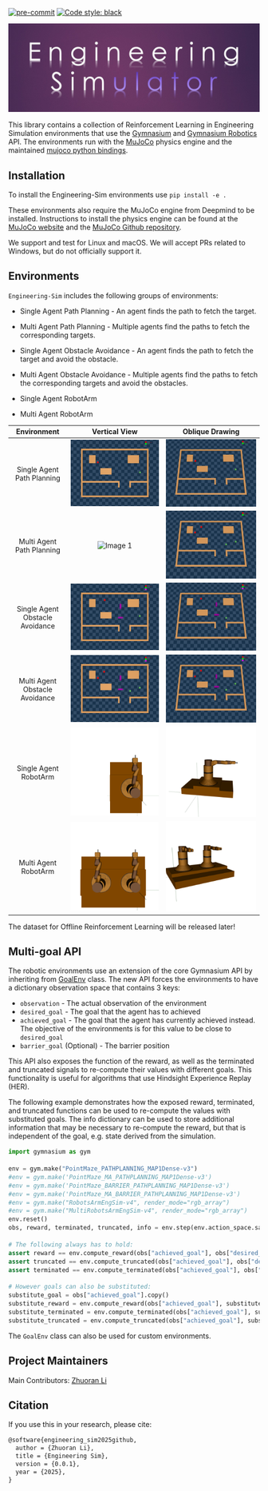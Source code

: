 
[![pre-commit](https://img.shields.io/badge/pre--commit-enabled-brightgreen?logo=pre-commit&logoColor=white)](https://pre-commit.com/)
[![Code style: black](https://img.shields.io/badge/code%20style-black-000000.svg)](https://github.com/psf/black)


![Image 1](logo.jpg)

This library contains a collection of Reinforcement Learning in Engineering Simulation environments that use the [Gymnasium](https://gymnasium.farama.org/) and [Gymnasium Robotics](https://robotics.farama.org/) API. The environments run with the [MuJoCo](https://mujoco.org/) physics engine and the maintained [mujoco python bindings](https://mujoco.readthedocs.io/en/latest/python.html).



## Installation

To install the Engineering-Sim environments use `pip install -e .`

These environments also require the MuJoCo engine from Deepmind to be installed. Instructions to install the physics engine can be found at the [MuJoCo website](https://mujoco.org/) and the [MuJoCo Github repository](https://github.com/deepmind/mujoco).

We support and test for Linux and macOS. We will accept PRs related to Windows, but do not officially support it.

## Environments

`Engineering-Sim` includes the following groups of environments:

* Single Agent Path Planning - An agent finds the path to fetch the target.

* Multi Agent Path Planning - Multiple agents find the paths to fetch the corresponding targets.

* Single Agent Obstacle Avoidance - An agent finds the path to fetch the target and avoid the obstacle.

* Multi Agent Obstacle Avoidance -  Multiple agents find the paths to fetch the corresponding targets and avoid the obstacles.

* Single Agent RobotArm

* Multi Agent RobotArm

|Environment|              Vertical View          |           Oblique Drawing               |
|:---:|:-------------------------:|:-------------------------:|
|Single Agent Path Planning| ![Image 1](./videos/singleagent_nobarrier.gif) | ![Image 2](./videos/singleagent_nobarrier_new.gif) |
|Multi Agent Path Planning| ![Image 1](./videos/multiagent_nobarrier.gif) | ![Image 2](./videos/multiagent_nobarrier_new.gif) |
|Single Agent Obstacle Avoidance| ![Image 1](./videos/singleagent_barrier.gif) | ![Image 2](./videos/singleagent_barrier_new.gif) |
|Multi Agent Obstacle Avoidance| ![Image 1](./videos/multiagent_barrier.gif) | ![Image 2](./videos/multiagent_barrier_new.gif) |
|Single Agent RobotArm| ![Image 1](./videos/singleagent_roboarm.gif) | ![Image 2](./videos/singleagent_roboarm_new.gif) |
|Multi Agent RobotArm| ![Image 1](./videos/multiagent_roboarm.gif) | ![Image 2](./videos/multiagent_roboarm_new.gif) |


The dataset for Offline Reinforcement Learning will be released later!


## Multi-goal API

The robotic environments use an extension of the core Gymnasium API by inheriting from [GoalEnv](https://robotics.farama.org/content/multi-goal_api/) class. The new API forces the environments to have a dictionary observation space that contains 3 keys:

* `observation` - The actual observation of the environment
* `desired_goal` - The goal that the agent has to achieved
* `achieved_goal` - The goal that the agent has currently achieved instead. The objective of the environments is for this value to be close to `desired_goal`
* `barrier_goal` (Optional) - The barrier position

This API also exposes the function of the reward, as well as the terminated and truncated signals to re-compute their values with different goals. This functionality is useful for algorithms that use Hindsight Experience Replay (HER).

The following example demonstrates how the exposed reward, terminated, and truncated functions
can be used to re-compute the values with substituted goals. The info dictionary can be used to store
additional information that may be necessary to re-compute the reward, but that is independent of the
goal, e.g. state derived from the simulation.

```python
import gymnasium as gym

env = gym.make("PointMaze_PATHPLANNING_MAP1Dense-v3") 
#env = gym.make('PointMaze_MA_PATHPLANNING_MAP1Dense-v3')
#env = gym.make('PointMaze_BARRIER_PATHPLANNING_MAP1Dense-v3')
#env = gym.make('PointMaze_MA_BARRIER_PATHPLANNING_MAP1Dense-v3')
#env = gym.make("RobotsArmEngSim-v4", render_mode="rgb_array")
#env = gym.make("MultiRobotsArmEngSim-v4", render_mode="rgb_array")
env.reset()
obs, reward, terminated, truncated, info = env.step(env.action_space.sample())

# The following always has to hold:
assert reward == env.compute_reward(obs["achieved_goal"], obs["desired_goal"], info)
assert truncated == env.compute_truncated(obs["achieved_goal"], obs["desired_goal"], info)
assert terminated == env.compute_terminated(obs["achieved_goal"], obs["desired_goal"], info)

# However goals can also be substituted:
substitute_goal = obs["achieved_goal"].copy()
substitute_reward = env.compute_reward(obs["achieved_goal"], substitute_goal, info)
substitute_terminated = env.compute_terminated(obs["achieved_goal"], substitute_goal, info)
substitute_truncated = env.compute_truncated(obs["achieved_goal"], substitute_goal, info)
```

The `GoalEnv` class can also be used for custom environments.

## Project Maintainers
Main Contributors: [Zhuoran Li](https://scholar.google.com.hk/citations?user=j948XtQAAAAJ&hl=zh-CN)


## Citation

If you use this in your research, please cite:
```
@software{engineering_sim2025github,
  author = {Zhuoran Li},
  title = {Engineering Sim},
  version = {0.0.1},
  year = {2025},
}
```
